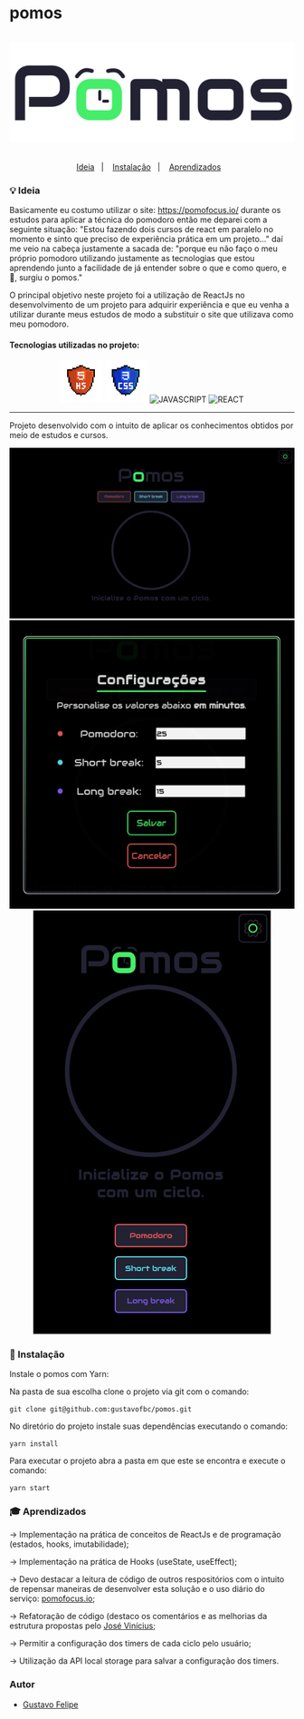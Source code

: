 # pomos
<br/>
<div align="center">
  <img alt="pomos" src="https://github.com/gustavofbc/pomos/blob/main/src/assets/logo.svg"/>
</div>
<br/>

<p align="center">
  <a href="#bulb-ideia">Ideia</a>&nbsp;&nbsp;&nbsp;|&nbsp;&nbsp;&nbsp;
  <a href="#wrench-instalação">Instalação</a>&nbsp;&nbsp;&nbsp;|&nbsp;&nbsp;&nbsp;
  <a href="#mortar_board-aprendizados">Aprendizados</a>&nbsp;&nbsp;&nbsp;
</p>

### :bulb: Ideia

Basicamente eu costumo utilizar o site: https://pomofocus.io/ durante os estudos para aplicar a técnica do pomodoro então me deparei com a seguinte situação: "Estou fazendo dois cursos de react em paralelo no momento e sinto que preciso de experiência prática em um projeto..." daí me veio na cabeça justamente a sacada de: "porque eu não faço o meu próprio pomodoro utilizando justamente as tecnologias que estou aprendendo junto a facilidade de já entender sobre o que e como quero, e :tada:, surgiu o pomos."

O principal objetivo neste projeto foi a utilização de ReactJs no desenvolvimento de um projeto para adquirir experiência e que eu venha a utilizar durante meus estudos de modo a substituir o site que utilizava como meu pomodoro.


<h4> Tecnologias utilizadas no projeto:</h4>

<p align="center">
    <img alt="HTML5" title="HTML5" src="https://github.com/gustavofbc/pixel_of_shields/blob/main/base/html.png" width="75"/>
    <img alt="CSS3" title="CSS3" src="https://github.com/gustavofbc/pixel_of_shields/blob/main/base/css.png" width="75"/>
    <img alt="JAVASCRIPT" title="JAVASCRIPT" src="https://github.com/gustavofbc/pixel_of_shields/blob/main/base/javascript.png" width="75"/>
    <img alt="REACT" title="REACT" src="https://github.com/gustavofbc/pixel_of_shields/blob/main/base/react.png" width="75"/>
</p>

<hr/>

<p>Projeto desenvolvido com o intuito de aplicar os conhecimentos obtidos por meio de estudos e cursos.</p>

<p align="center">
  <img alt="Interface" src="https://github.com/gustavofbc/pomos/blob/main/src/assets/pomos-interface.png"/>
  <img alt="Interface configuration" src="https://github.com/gustavofbc/pomos/blob/main/src/assets/pomos-config.png"/>  
  <img alt="Interface mobile" src="https://github.com/gustavofbc/pomos/blob/main/src/assets/pomos-interface-mobile.png"/>  
</p>



### :wrench: Instalação

Instale o pomos com Yarn:


Na pasta de sua escolha clone o projeto via git com o comando:
```
git clone git@github.com:gustavofbc/pomos.git
```

No diretório do projeto instale suas dependências executando o comando:
```
yarn install
```

Para executar o projeto abra a pasta em que este se encontra e execute o comando:
```
yarn start
```

### :mortar_board: Aprendizados

-> Implementação na prática de conceitos de ReactJs e de programação (estados, hooks, imutabilidade);

-> Implementação na prática de Hooks (useState, useEffect);

-> Devo destacar a leitura de código de outros respositórios com o intuito de repensar maneiras de desenvolver esta solução e o uso diário do serviço: [pomofocus.io](https://pomofocus.io/);

-> Refatoração de código (destaco os comentários e as melhorias da estrutura propostas pelo [José Vinícius](https://github.com/saraivavini);

-> Permitir a configuração dos timers de cada ciclo pelo usuário;

-> Utilização da API local storage para salvar a configuração dos timers.

### Autor

- [Gustavo Felipe](https://github.com/gustavofbc)

